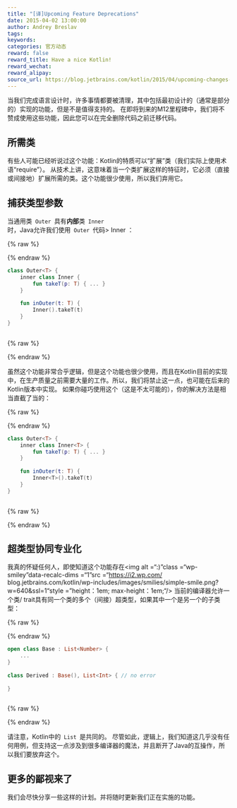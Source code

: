 ```yaml
---
title: "[译]Upcoming Feature Deprecations"
date: 2015-04-02 13:00:00
author: Andrey Breslav
tags:
keywords:
categories: 官方动态
reward: false
reward_title: Have a nice Kotlin!
reward_wechat:
reward_alipay:
source_url: https://blog.jetbrains.com/kotlin/2015/04/upcoming-changes-and-more/
---
```


当我们完成语言设计时，许多事情都要被清理，其中包括最初设计的（通常是部分的）实现的功能，但是不是值得支持的。
在即将到来的M12里程碑中，我们将不赞成使用这些功能，因此您可以在完全删除代码之前迁移代码。<span id =“more-1996”> </span>
## 所需类

有些人可能已经听说过这个功能：Kotlin的特质可以“扩展”类（我们实际上使用术语“require”）。
从技术上讲，这意味着当一个类扩展这样的特征时，它必须（直接或间接地）扩展所需的类。这个功能很少使用，所以我们弃用它。
## 捕获类型参数

当通用类<code> Outer </code>具有<strong>内部</strong>类<code> Inner </code>时，Java允许我们使用<code> Outer </code>代码> Inner </code>：

{% raw %}
<p></p>
{% endraw %}

```kotlin
class Outer<T> {
    inner class Inner {
        fun takeT(p: T) { ... }
    }
 
    fun inOuter(t: T) {
        Inner().takeT(t)
    }
}
 
```

{% raw %}
<p></p>
{% endraw %}

虽然这个功能非常合乎逻辑，但是这个功能也很少使用，而且在Kotlin目前的实现中，在生产质量之前需要大量的工作。所以，我们将禁止这一点，也可能在后来的Kotlin版本中实现。
如果你碰巧使用这个（这是不太可能的），你的解决方法是相当直截了当的：

{% raw %}
<p></p>
{% endraw %}

```kotlin
class Outer<T> {
    inner class Inner<T> {
        fun takeT(p: T) { ... }
    }
 
    fun inOuter(t: T) {
        Inner<T>().takeT(t)
    }
}
 
```

{% raw %}
<p></p>
{% endraw %}

## 超类型协同专业化

我真的怀疑任何人，即使知道这个功能存在<img alt =“:)”class =“wp-smiley”data-recalc-dims =“1”src =“https://i2.wp.com/ blog.jetbrains.com/kotlin/wp-includes/images/smilies/simple-smile.png?w=640&amp;ssl=1“style =”height：1em; max-height：1em;“/>
当前的编译器允许一个类/ trait具有同一个类的多个（间接）超类型，如果其中一个是另一个的子类型：

{% raw %}
<p></p>
{% endraw %}

```kotlin
open class Base : List<Number> {
    ...
}
 
class Derived : Base(), List<Int> { // no error
 
}
 
```

{% raw %}
<p></p>
{% endraw %}

请注意，Kotlin中的<code> List </code>是共同的。
尽管如此，逻辑上，我们知道这几乎没有任何用例，但支持这一点涉及到很多编译器的魔法，并且断开了Java的互操作，所以我们要放弃这个。
## 更多的鄙视来了

我们会尽快分享一些这样的计划。并将随时更新我们正在实施的功能。
